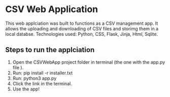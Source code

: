 # CSV Web Application

This web applciation was built to functions as a CSV management app. It allows the uploading and downloading of CSV files and storimg them in a local databse. Technologies used: Python, CSS, Flask, Jinja, Html, Sqlite.

## Steps to run the applciation

1. Open the CSVWebApp project folder in terminal (the one with the app.py file ).
2. Run: pip install -r installer.txt
3. Run: python3 app.py
4. Click the link in the terminal.
5. Use the app!
